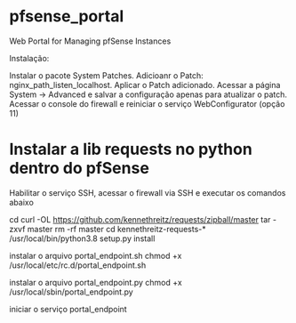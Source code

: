 # pfsense_portal
Web Portal for Managing pfSense Instances


Instalação:


Instalar o pacote System Patches.
Adicioanr o Patch: nginx_path_listen_localhost.
Aplicar o Patch adicionado.
Acessar a página System -> Advanced e salvar a configuração apenas para atualizar o patch.
Acessar o console do firewall e reiniciar o serviço WebConfigurator (opção 11)


# Instalar a lib requests no python dentro do pfSense
Habilitar o serviço SSH, acessar o firewall via SSH e executar os comandos abaixo

cd
curl -OL https://github.com/kennethreitz/requests/zipball/master
tar -zxvf master
rm -rf master
cd kennethreitz-requests-*
/usr/local/bin/python3.8 setup.py install


instalar o arquivo portal_endpoint.sh
chmod +x /usr/local/etc/rc.d/portal_endpoint.sh

instalar o arquivo portal_endpoint.py
chmod +x /usr/local/sbin/portal_endpoint.py

iniciar o serviço portal_endpoint







